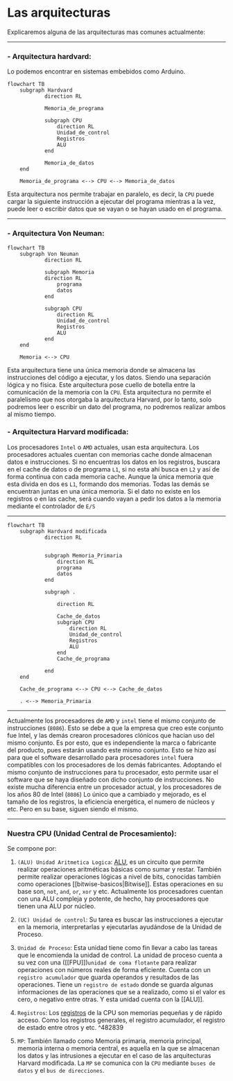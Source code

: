 # Las arquitecturas

Explicaremos alguna de las arquitecturas mas comunes actualmente:

----
### - Arquitectura hardvard:
Lo podemos encontrar en sistemas embebidos como Arduino.

```mermaid 
flowchart TB
    subgraph Hardvard
            direction RL

            Memoria_de_programa
            
            subgraph CPU
                direction RL
                Unidad_de_control
                Registros
                ALU
            end

            Memoria_de_datos
    end

    Memoria_de_programa <--> CPU <--> Memoria_de_datos
```
Esta arquitectura nos permite trabajar en paralelo, es decir, la `CPU` puede cargar la siguiente instrucción a ejecutar del programa mientras a la vez, puede leer o escribir datos que se vayan o se hayan usado en el programa. 

----
### - Arquitectura Von Neuman:
```mermaid 
flowchart TB
    subgraph Von Neuman
            direction RL

            subgraph Memoria
            direction RL
                programa
                datos
            end
            
            subgraph CPU
                direction RL
                Unidad_de_control
                Registros
                ALU
            end
    end

    Memoria <--> CPU
```
Esta arquitectura tiene una única memoria donde se almacena las instrucciones del código a ejecutar, y los datos. Siendo una separación lógica y no física. Este arquitectura pose cuello de botella entre la comunicación de la memoria con la `CPU`. Esta arquitectura no permite el paralelismo que nos otorgaba la arquitectura Harvard, por lo tanto, solo podremos leer o escribir un dato del programa, no podremos realizar ambos al mismo tiempo.
### - Arquitectura Harvard modificada:
Los procesadores `Intel` o `AMD` actuales, usan esta arquitectura.
Los procesadores actuales cuentan con memorias cache donde almacenan datos e instrucciones. Si no encuentras los datos en los registros, buscara en el cache de datos o de programa `L1`, si no esta ahí busca en `L2` y así de forma continua con cada memoria cache. Aunque la única memoria que esta divida en dos es `L1`, formando dos memorias. Todas las demás se encuentran juntas en una única memoria. Si el dato no existe en los registros o en las cache, será cuando vayan a pedir los datos a la memoria mediante el controlador de `E/S`

----

```mermaid 
flowchart TB
    subgraph Hardvard modificada
            direction RL


            subgraph Memoria_Primaria
                direction RL
                programa
                datos
            end
            
            subgraph .
             
                direction RL

                Cache_de_datos
                subgraph CPU
                    direction RL
                    Unidad_de_control
                    Registros
                    ALU
                end
                Cache_de_programa

            end 
    end

    Cache_de_programa <--> CPU <--> Cache_de_datos

    . <--> Memoria_Primaria
```

----
Actualmente los procesadores de `AMD` y `intel` tiene el mismo conjunto de instrucciones (`8086`). Esto se debe a que la empresa que creo este conjunto fue Intel, y las demás crearon procesadores clónicos que hacían uso del mismo conjunto. Es por esto, que es independiente la marca o fabricante del producto, pues estarán usando este mismo conjunto. Esto se hizo así para que el software desarrollado para procesadores `intel` fuera compatibles con los procesadores de los demás fabricantes. Adoptando el mismo conjunto de instrucciones para tu procesador, esto permite usar el software que se haya diseñado con dicho conjunto de instrucciones. No existe mucha diferencia entre un procesador actual, y los procesadores de los años 80 de Intel (`8086`) Lo único que a cambiado y mejorado, es el tamaño de los registros, la eficiencia energética, el numero de núcleos y etc. Pero en su base, siguen siendo el mismo.

----
### Nuestra CPU (Unidad Central de Procesamiento):
Se compone por:

1. `(ALU) Unidad Aritmetica Logica`: [ALU](./unidad-aritmetica-logica.md), es un circuito que permite realizar operaciones aritméticas básicas como sumar y restar. También permite realizar operaciones lógicas a nivel de bits, conocidas también como operaciones [[bitwise-basicos|Bitwise]]. Estas operaciones en su base son, `not`, `and`, `or`, `xor` y etc. Actualmente los procesadores cuentan con una ALU compleja y potente, de hecho, hay procesadores que tienen una ALU por núcleo.
   
2. `(UC) Unidad de control`: Su tarea es buscar las instrucciones a ejecutar en la memoria, interpretarlas y ejecutarlas ayudándose de la Unidad de Proceso. 
   
3. `Unidad de Proceso`: Esta unidad tiene como fin llevar a cabo las tareas que le encomienda la unidad de control. La unidad de proceso cuenta a su vez con una ([[FPU]])`unidad de coma flotante` para realizar operaciones con números reales de forma eficiente. Cuenta con un `registro acumulador` que guarda operandos y resultados de las operaciones. Tiene un `registro de estado` donde se guarda algunas informaciones de las operaciones que se a realizado, como si el valor es cero, o negativo entre otras. Y esta unidad cuenta con la [[ALU]].
   
4. `Registros`: Los [registros](./registros-cpu.md) de la CPU son memorias pequeñas y de rápido acceso. Como los registros generales, el registro acumulador, el registro de estado entre otros y etc.
    ^482839
5. `MP`: También llamado como Memoria primaria, memoria principal, memoria interna o memoria central, es aquella en la que se almacenan los datos y las intrusiones a ejecutar en el caso de las arquitecturas Harvard modificada. La `MP` se comunica con la `CPU` mediante `buses de datos` y el `bus de direcciones`.